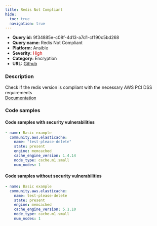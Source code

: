 ```yaml
---
title: Redis Not Compliant
hide:
  toc: true
  navigation: true
---
```


<style>
  .highlight .hll {
    background-color: #ff171742;
  }
  .md-content {
    max-width: 1100px;
    margin: 0 auto;
  }
</style>

-   **Query id:** 9f34885e-c08f-4d13-a7d1-cf190c5bd268
-   **Query name:** Redis Not Compliant
-   **Platform:** Ansible
-   **Severity:** <span style="color:#C00">High</span>
-   **Category:** Encryption
-   **URL:** [Github](https://github.com/Checkmarx/kics/tree/master/assets/queries/ansible/aws/redis_not_compliant)

### Description
Check if the redis version is compliant with the necessary AWS PCI DSS requirements<br>
[Documentation](https://docs.ansible.com/ansible/latest/collections/community/aws/elasticache_module.html#parameter-cache_engine_version)

### Code samples
#### Code samples with security vulnerabilities
```yaml title="Postitive test num. 1 - yaml file" hl_lines="6"
- name: Basic example
  community.aws.elasticache:
    name: "test-please-delete"
    state: present
    engine: memcached
    cache_engine_version: 1.4.14
    node_type: cache.m1.small
    num_nodes: 1

```


#### Code samples without security vulnerabilities
```yaml title="Negative test num. 1 - yaml file"
- name: Basic example
  community.aws.elasticache:
    name: test-please-delete
    state: present
    engine: memcached
    cache_engine_version: 5.1.10
    node_type: cache.m1.small
    num_nodes: 1

```
